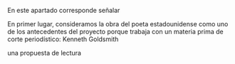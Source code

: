 

En este apartado corresponde señalar 

En primer lugar, consideramos la obra del poeta estadounidense como uno de los antecedentes del proyecto porque trabaja con un materia prima de corte periodístico: Kenneth Goldsmith 

una propuesta de lectura
